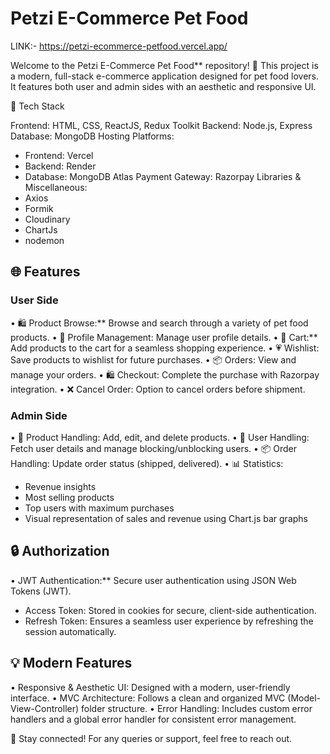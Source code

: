 # Petzi E-Commerce Pet Food
LINK:-  https://petzi-ecommerce-petfood.vercel.app/

Welcome to the Petzi E-Commerce Pet Food** repository! 🌟 This project is a modern, full-stack e-commerce application designed for pet food lovers. It features both user and admin sides with an aesthetic and responsive UI.

📏 Tech Stack

Frontend: HTML, CSS, ReactJS, Redux Toolkit
Backend: Node.js, Express
Database: MongoDB
Hosting Platforms:
  - Frontend: Vercel
  - Backend: Render
  - Database: MongoDB Atlas
Payment Gateway: Razorpay
Libraries & Miscellaneous:
  - Axios
  - Formik
  - Cloudinary
  - ChartJs
  - nodemon


## 🌐 Features

### User Side
•⁠  ⁠🛍️ Product Browse:** Browse and search through a variety of pet food products.
•⁠  ⁠👤 Profile Management: Manage user profile details.
•⁠  ⁠🛒 Cart:** Add products to the cart for a seamless shopping experience.
•⁠  ⁠💗 Wishlist: Save products to wishlist for future purchases.
•⁠  ⁠📦 Orders: View and manage your orders.
•⁠  ⁠🛍️ Checkout: Complete the purchase with Razorpay integration.
•⁠  ⁠❌ Cancel Order: Option to cancel orders before shipment.

### Admin Side
•⁠  ⁠🔄 Product Handling: Add, edit, and delete products.
•⁠  ⁠🔧 User Handling: Fetch user details and manage blocking/unblocking users.
•⁠  ⁠📦 Order Handling: Update order status (shipped, delivered).
•⁠  ⁠📊 Statistics:
  - Revenue insights
  - Most selling products
  - Top users with maximum purchases
  - Visual representation of sales and revenue using Chart.js bar graphs

## 🔒 Authorization

•⁠  ⁠JWT Authentication:** Secure user authentication using JSON Web Tokens (JWT).
  - Access Token: Stored in cookies for secure, client-side authentication.
  - Refresh Token: Ensures a seamless user experience by refreshing the session automatically.

## 💡 Modern Features

•⁠  ⁠Responsive & Aesthetic UI: Designed with a modern, user-friendly interface.
•⁠  ⁠MVC Architecture: Follows a clean and organized MVC (Model-View-Controller) folder structure.
•⁠  ⁠Error Handling: Includes custom error handlers and a global error handler for consistent error management.

📱 Stay connected! For any queries or support, feel free to reach out.
